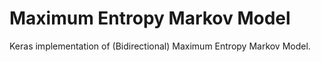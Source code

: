 # Maximum Entropy Markov Model
Keras implementation of (Bidirectional) Maximum Entropy Markov Model.
